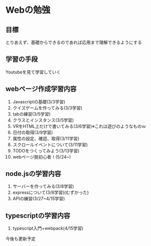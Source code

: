 # Webの勉強

## 目標
とりあえず、基礎からできるのであれば応用まで理解できるようにする

## 学習の手段
Youtubeを見て学習していく

## webページ作成学習内容
 1. Javascriptの基礎(3/3学習)
 2. クイズゲームを作ってみる(3/3学習)
 3. tabの練習(3/5学習)
 4. クラスとインスタンス(3/5学習)
 5. VRをHTML上だけで書いてみる(3/6学習)※これは遊びのようなものｗ
 6. 日付の取得(3/9学習)
 7. 属性の設定、確認、取得(3/11学習)
 8. スクロールイベントについて(3/11学習)
 9. TODOをつくってみよう(3/13学習)
 10. webページ脱初心者！(5/24~)
 
## node.jsの学習内容
 1. サーバーを作ってみる(3/8学習)
 2. expressについて(3/8学習)(むずかった)
 3. APIの練習(3/27~4/15学習)

## typescriptの学習内容
1. typescript入門+webpack(4/15学習)


今後も更新予定
